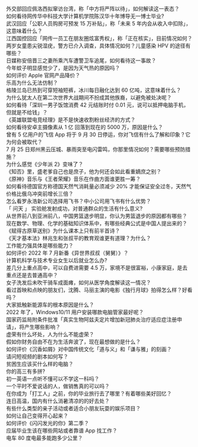 外交部回应佩洛西拟窜访台湾，称「中方将严阵以待」，如何解读这一表态？  
如何看待网传华中科技大学计算机学院陈汉华十年博导无一博士毕业?  
武汉回应「公职人员购房可预发 15 万补贴」，称「未来 5 年内会从收入中扣除」，这意味着什么？  
江西国控回应「网传一员工在朋友圈炫富秀权」，称「正在核实」，目前情况如何？  
两岁女童患尖锐湿疣，警方已介入调查，具体情况如何？儿童感染 HPV 的途径有哪些？  
日媒称安倍晋三之妻所乘汽车遭警卫车追尾，如何看待这一事故？  
今年蚊子明显感觉少了，是因为天气热的原因吗？  
如何评价 Apple 官网产品降价？  
乐高为什么无法仿制？  
格陵兰岛已热到可穿短袖短裤，冰川每日融化达到 60 亿吨，这意味着什么？  
为什么犹太人在第二次世界大战期间不扮成其他族裔，以避免被处决呢？  
如何看待「深圳一男子饭馆消费 42 元结账时付 0.01 元，说可以抵押电脑手机，但就是不给钱」？  
《英雄联盟电竞经理》是不是快速收割粉丝经济的方式？  
如何看待安卓主摄像素从 1 亿 回落到现在的 5000 万，原因是什么？  
曾有 5 亿用户的飞信 App 将于 9 月 30 日停运，你对飞信有什么了解和印象？它为何会被取代？  
7 月 25 日郑州黑云压城、暴雨突至电闪雷鸣，你那里情况如何？需要哪些预防措施？  
为什么感觉《少年派 2》变味了？  
《知否》里，盛老爹自己也是庶子，他为何还会如此看重嫡庶之别？  
《原神》音乐与《王者荣耀》音乐在作曲方面谁更胜一筹？  
如何看待德国官方称德国天然气消耗量必须减少 20% 才能保证安全过冬，天然气价格比俄乌冲突前增长三倍？  
怎么看罗永浩新公司选择用飞书？中小公司用飞书有什么优势？  
「 问天 」 实验舱发射成功，对普通群众的生活有什么意义?  
从世界前八到亚洲前八，中国男篮退步明显，你认为男篮退步的原因都有哪些？  
现在数学、物理、化学的基础知识体系中，有哪些经典公式是中国人提出来的？  
《赋得古原草送别》为什么课本上只有前半首诗？  
《天才基本法》林兆生和张叔平的教育观谁更有道理？为什么？  
工作能力强具体是哪些能力？  
如何评价 2022 年 7 月新番《异世界叔叔（舅舅）》？  
计算机科学与技术专业女生以后就业怎么办?  
差几分上重点高中，可以自费进需要 4.5 万，家境不是很富裕，小康家庭，是去重点还是去普通高中？  
女子洗发后未吹干骑车成面瘫，如何从医学角度解读这一情况？  
看过首映和点映的朋友们，沈腾、马丽主演的电影《独行月球》拍得怎么样？好看吗？  
大家抵触新能源车的根本原因是什么？  
2022 年了，Windows10/11 用户安装哪款电脑管家最好呢？  
国家药监局附条件批准「真实生物阿兹夫定片增加新冠肺炎治疗适应症注册申请」，将产生哪些影响？  
虚荣有什么坏处，人为什么不能虚荣？  
假如你财务自由不在为生活奔波了，现在最想做的是什么？  
如何评价《沉香如屑》对中国传统文化「道与义」和「谦与雅」的刻画？  
请问短视频的剧本如何写？  
贫困生应该买什么样的电脑？  
你的高三有多拼?  
初一英语一点听不懂可以不学这一科吗？  
一个平时不爱说话的人，做销售真的可以吗？  
在你成为「打工人」之前，你的毕业旅行去了哪里？有着哪些美好回忆？  
连日高温，国内有什么消暑清凉的的好去处？  
有些什么类型的亲子活动或者适合小朋友玩耍的娱乐项目？  
如何让自己变得开心起来？  
如何评价《闪闪发光的你》第二季？  
应届毕业生该在哪些网站或者靠谱 App 找工作？  
电车 80 度电最多能跑多少公里？  
